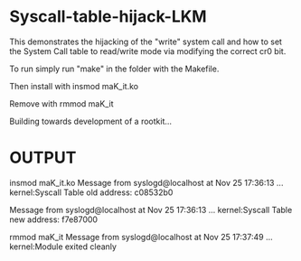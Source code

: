 Syscall-table-hijack-LKM
========================

This demonstrates the hijacking of the "write" system call and how to set the 
System Call table to read/write mode via modifying the correct cr0 bit.

To run simply run "make" in the folder with the Makefile.

Then install with 
insmod maK_it.ko

Remove with 
rmmod maK_it

Building towards development of a rootkit...

OUTPUT
==========
insmod maK_it.ko
Message from syslogd@localhost at Nov 25 17:36:13 ...
 kernel:Syscall Table old address: c08532b0

Message from syslogd@localhost at Nov 25 17:36:13 ...
 kernel:Syscall Table new address: f7e87000


rmmod maK_it
Message from syslogd@localhost at Nov 25 17:37:49 ...
 kernel:Module exited cleanly
